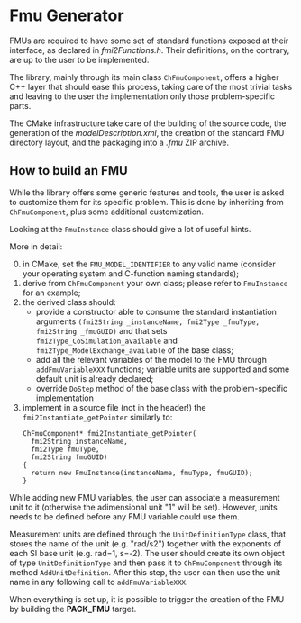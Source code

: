 # Fmu Generator

FMUs are required to have some set of standard functions exposed at their interface, as declared in _fmi2Functions.h_. Their definitions, on the contrary, are up to the user to be implemented.

The library, mainly through its main class `ChFmuComponent`, offers a higher C++ layer that should ease this process, taking care of the most trivial tasks and leaving to the user the implementation only those problem-specific parts.

The CMake infrastructure take care of the building of the source code, the generation of the _modelDescription.xml_, the creation of the standard FMU directory layout, and the packaging into a _.fmu_ ZIP archive.


## How to build an FMU

While the library offers some generic features and tools, the user is asked to customize them for its specific problem. This is done by inheriting from `ChFmuComponent`, plus some additional customization.

Looking at the `FmuInstance` class should give a lot of useful hints.

More in detail:

0. in CMake, set the `FMU_MODEL_IDENTIFIER` to any valid name (consider your operating system and C-function naming standards);
1. derive from `ChFmuComponent` your own class; please refer to `FmuInstance` for an example;
2. the derived class should:
   - provide a constructor able to consume the standard instantiation arguments `(fmi2String _instanceName, fmi2Type _fmuType, fmi2String _fmuGUID)` and that sets `fmi2Type_CoSimulation_available` and `fmi2Type_ModelExchange_available` of the base class;
   - add all the relevant variables of the model to the FMU through `addFmuVariableXXX` functions; variable units are supported and some default unit is already declared;
   - override `DoStep` method of the base class with the problem-specific implementation
3. implement in a source file (not in the header!) the `fmi2Instantiate_getPointer` similarly to:
   ```
   ChFmuComponent* fmi2Instantiate_getPointer(
     fmi2String instanceName,
     fmi2Type fmuType,
     fmi2String fmuGUID)
   {
     return new FmuInstance(instanceName, fmuType, fmuGUID);
   }
    ```

While adding new FMU variables, the user can associate a measurement unit to it (otherwise the adimensional unit "1" will be set). However, units needs to be defined before any FMU variable could use them.

Measurement units are defined through the `UnitDefinitionType` class, that stores the name of the unit (e.g. "rad/s2") together with the exponents of each SI base unit (e.g. rad=1, s=-2). The user should create its own object of type `UnitDefinitionType` and then pass it to `ChFmuComponent` through its method `AddUnitDefinition`. After this step, the user can then use the unit name in any following call to `addFmuVariableXXX`.

When everything is set up, it is possible to trigger the creation of the FMU by building the **PACK_FMU** target.